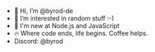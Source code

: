 - 👋 Hi, I’m @byrod-de
- 👀 I’m interested in random stuff :-) 
- 🌱 I'm new at Node.js and JavaScript
- 🔥 Where code ends, life begins. Coffee helps.
- Discord: @byrod

<!---
byrod-de/byrod-de is a ✨ special ✨ repository because its `README.md` (this file) appears on your GitHub profile.
You can click the Preview link to take a look at your changes.
--->
